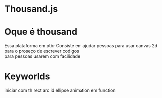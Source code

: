 # Thousand.js
# Oque é thousand
Essa plataforma em ptbr Consiste em ajudar pessoas para usar canvas 2d para o proseço de escrever codigos  
para pessoas usarem com facilidade
# Keyworlds 
iniciar com th
rect
arc
id
ellipse
animation em function
